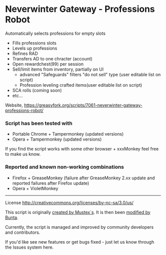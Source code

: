 # Neverwinter Gateway - Professions Robot 
Automatically selects professions for empty slots

+ Fills professions slots
+ Levels up professions
+ Refines RAD
+ Transfers AD to one chracter (account)
+ Open rewardchest(99) per session
+ Sell/limit items from inventory, partially on UI
  * advanced "Safeguards" filters "do not sell" type (user editable list on script)
  * Profession leveling crafted items(user editable list on script)
+ SCA rolls (coming soon)
+ etc...

Website, https://greasyfork.org/scripts/7061-neverwinter-gateway-professions-robot/

### Script has been tested with
+ Portable Chrome + Tampermonkey (updated versions)
+ Opera + Tampermonkey (updated versions)

If you find the script works with some other browser + xxxMonkey feel free to make us know.

### Reported and known non-working combinations
+ Firefox + GreaseMonkey (failure after GreaseMonkey 2.xx update and reported failures after Firefox update)
+ Opera + VioletMonkey 

* * *

License http://creativecommons.org/licenses/by-nc-sa/3.0/us/

This script is originally [created by Mustex´s](http://userscripts.org/scripts/show/170920). It is then been [modified by Bunta](https://greasyfork.org/en/scripts/771-neverwinter-gateway-professions-robot).

Currently, the script is managed and improved by community developers and contributors.

If you'd like see new features or get bugs fixed - just let us know through the Issues system here.
